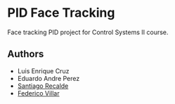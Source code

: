 # PID Face Tracking

Face tracking PID project for Control Systems II course. 

## Authors

- Luis Enrique Cruz
- Eduardo Andre Perez
- [Santiago Recalde](https://github.com/BestdarkFallest)
- [Federico Villar](https://github.com/all5one-sudo)
